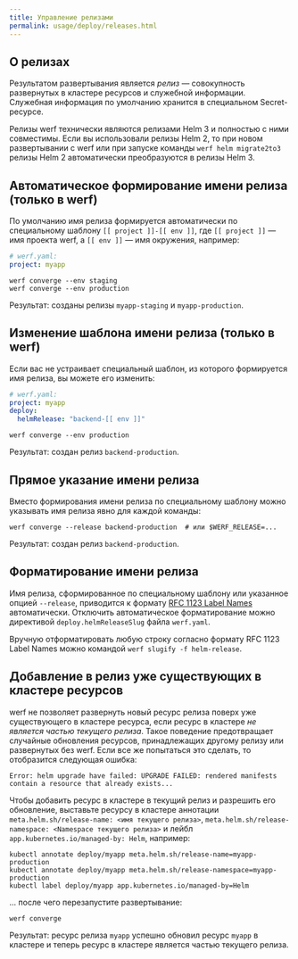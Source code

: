 ```yaml
---
title: Управление релизами
permalink: usage/deploy/releases.html
---
```


## О релизах

Результатом развертывания является *релиз* — совокупность развернутых в кластере ресурсов и служебной информации. Служебная информация по умолчанию хранится в специальном Secret-ресурсе.

Релизы werf технически являются релизами Helm 3 и полностью с ними совместимы. Если вы использовали релизы Helm 2, то при новом развертывании с werf или при запуске команды `werf helm migrate2to3` релизы Helm 2 автоматически преобразуются в релизы Helm 3.

## Автоматическое формирование имени релиза (только в werf)

По умолчанию имя релиза формируется автоматически по специальному шаблону `[[ project ]]-[[ env ]]`, где `[[ project ]]` — имя проекта werf, а `[[ env ]]` — имя окружения, например:

```yaml
# werf.yaml:
project: myapp
```

```shell
werf converge --env staging
werf converge --env production
```

Результат: созданы релизы `myapp-staging` и `myapp-production`.

## Изменение шаблона имени релиза (только в werf)

Если вас не устраивает специальный шаблон, из которого формируется имя релиза, вы можете его изменить:

```yaml
# werf.yaml:
project: myapp
deploy:
  helmRelease: "backend-[[ env ]]"
```

```shell
werf converge --env production
```

Результат: создан релиз `backend-production`.

## Прямое указание имени релиза

Вместо формирования имени релиза по специальному шаблону можно указывать имя релиза явно для каждой команды:

```shell
werf converge --release backend-production  # или $WERF_RELEASE=...
```

Результат: создан релиз `backend-production`.

## Форматирование имени релиза

Имя релиза, сформированное по специальному шаблону или указанное опцией `--release`, приводится к формату [RFC 1123 Label Names](https://kubernetes.io/docs/concepts/overview/working-with-objects/names/#dns-label-names) автоматически. Отключить автоматическое форматирование можно директивой `deploy.helmReleaseSlug` файла `werf.yaml`.

Вручную отформатировать любую строку согласно формату RFC 1123 Label Names можно командой `werf slugify -f helm-release`.

## Добавление в релиз уже существующих в кластере ресурсов

werf не позволяет развернуть новый ресурс релиза поверх уже существующего в кластере ресурса, если ресурс в кластере *не является частью текущего релиза*. Такое поведение предотвращает случайные обновления ресурсов, принадлежащих другому релизу или развернутых без werf. Если все же попытаться это сделать, то отобразится следующая ошибка:

```
Error: helm upgrade have failed: UPGRADE FAILED: rendered manifests contain a resource that already exists...
```

Чтобы добавить ресурс в кластере в текущий релиз и разрешить его обновление, выставьте ресурсу в кластере аннотации `meta.helm.sh/release-name: <имя текущего релиза>`, `meta.helm.sh/release-namespace: <Namespace текущего релиза>` и лейбл `app.kubernetes.io/managed-by: Helm`, например:

```shell
kubectl annotate deploy/myapp meta.helm.sh/release-name=myapp-production
kubectl annotate deploy/myapp meta.helm.sh/release-namespace=myapp-production
kubectl label deploy/myapp app.kubernetes.io/managed-by=Helm
```

... после чего перезапустите развертывание:

```shell
werf converge
```

Результат: ресурс релиза `myapp` успешно обновил ресурс `myapp` в кластере и теперь ресурс в кластере является частью текущего релиза.
